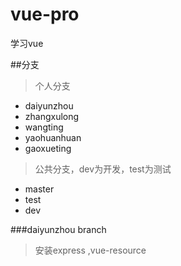 # vue-pro
学习vue

##分支
> 个人分支
+ daiyunzhou
+ zhangxulong
+ wangting
+ yaohuanhuan
+ gaoxueting 

> 公共分支，dev为开发，test为测试
+ master
+ test
+ dev

###daiyunzhou branch
> 安装express ,vue-resource

